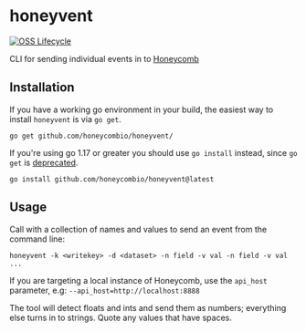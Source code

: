 # honeyvent

[![OSS Lifecycle](https://img.shields.io/osslifecycle/honeycombio/honeyvent?color=success)](https://github.com/honeycombio/home/blob/main/honeycomb-oss-lifecycle-and-practices.md)

CLI for sending individual events in to [Honeycomb](https://docs.honeycomb.io)

## Installation

If you have a working go environment in your build, the easiest way to install `honeyvent` is via `go get`.

```
go get github.com/honeycombio/honeyvent/
```

If you're using go 1.17 or greater you should use `go install` instead, since `go get` is [deprecated](https://go.dev/doc/go-get-install-deprecation).

```
go install github.com/honeycombio/honeyvent@latest
```

## Usage

Call with a collection of names and values to send an event from the
command line:

```
honeyvent -k <writekey> -d <dataset> -n field -v val -n field -v val ...
```

If you are targeting a local instance of Honeycomb, use the `api_host` parameter, e.g: `--api_host=http://localhost:8888`

The tool will detect floats and ints and send them as numbers; everything else
turns in to strings.  Quote any values that have spaces.
